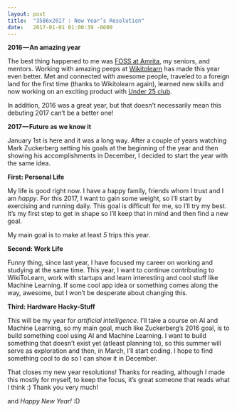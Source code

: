 ```yaml
---
layout: post
title:  "3586x2017 : New Year’s Resolution"
date:   2017-01-01 01:00:39 -0600
---
```


**2016 — An amazing year**

The best thing happened to me was [FOSS at Amrita](http://foss.amrita.ac.in), my seniors, and mentors. Working with amazing peeps at [Wikitolearn](http://www.wikitolearn.org) has made this year even better. Met and connected with awesome people, traveled to a foreign land for the first time (thanks to Wikitolearn again), learned new skills and now working on an exciting product with [Under 25 club](http://under25.club).

In addition, 2016 was a great year, but that doesn’t necessarily mean this debuting 2017 can’t be a better one!


**2017 — Future as we know it**


January 1st is here and it was a long way. After a couple of years watching Mark Zuckerberg setting his goals at the beginning of the year and then showing his accomplishments in December, I decided to start the year with the same idea.

**First: Personal Life**

My life is good right now. I have a happy family, friends whom I trust and I am *happy*. For this 2017, I want to gain some weight, so I’ll start by exercising and running daily. This goal is difficult for me, so I’ll try my best. It’s my first step to get in shape so I’ll keep that in mind and then find a new goal.

My main goal is to make at least *5* trips this year.

**Second: Work Life**

Funny thing, since last year, I have focused my career on working and studying at the same time. This year, I want to continue contributing to WikiToLearn, work with startups and learn interesting and cool stuff like Machine Learning. If some cool app idea or something comes along the way, awesome, but I won’t be desperate about changing this.


**Third: Hardware Hacky-Stuff**


This will be my year for *artificial intelligence*. I’ll take a course on AI and Machine Learning, so my main goal, much like Zuckerberg’s 2016 goal, is to build something cool using AI and Machine Learning. I want to build something that doesn’t exist yet (atleast planning to), so this summer will serve as exploration and then, in March, I’ll start coding. I hope to find something cool to do so I can show it in December.

That closes my new year resolutions! Thanks for reading, although I made this mostly for myself, to keep the focus, it’s great someone that reads what I think :) Thank you very much!

and *Happy New Year!* :D 
